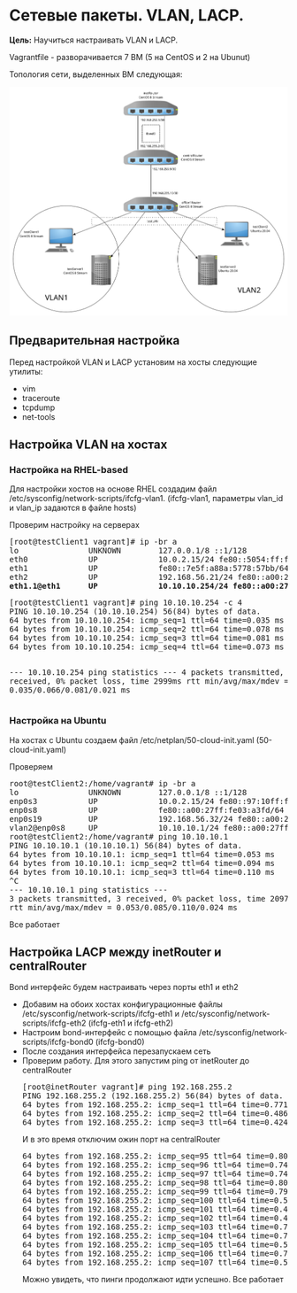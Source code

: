 <h1>Сетевые пакеты. VLAN, LACP.</h1>

<p><b>Цель:</b> Научиться настраивать VLAN и LACP.</p>

<p><a src='Vagrantfile'>Vagrantfile</a> - разворачивается 7 ВМ (5 на CentOS и 2 на Ubunut)</p>
<p>Топология сети, выделенных ВМ следующая:</p>

<img src='Picture/NetBond.png'>

<h2>Предварительная настройка</h2>

<p>Перед настройкой VLAN и LACP установим на хосты следующие утилиты:</p>
<ul>
    <li>vim</li>
    <li>traceroute</li>
    <li>tcpdump</li>
    <li>net-tools</li>
</ul>

<h2>Настройка VLAN на хостах</h2>

<h3>Настройка на RHEL-based</h3>

<p>Для настройки хостов на основе RHEL создадим файл /etc/sysconfig/network-scripts/ifcfg-vlan1. (<a src='provisioning/templates/ifcfg-vlan1.j2'>ifcfg-vlan1</a>, параметры vlan_id и vlan_ip задаются в файле <a src='provisioning/templates/hosts'>hosts</a>)</p>
<p>Проверим настройку на серверах</p>
<pre>[root@testClient1 vagrant]# ip -br a
lo               UNKNOWN        127.0.0.1/8 ::1/128 
eth0             UP             10.0.2.15/24 fe80::5054:ff:fe4d:77d3/64 
eth1             UP             fe80::7e5f:a88a:5778:57bb/64 
eth2             UP             192.168.56.21/24 fe80::a00:27ff:fefa:d69/64 
<b>eth1.1@eth1      UP             10.10.10.254/24 fe80::a00:27ff:fe4b:2c32/64 </b>
</pre>
<pre>[root@testClient1 vagrant]# ping 10.10.10.254 -c 4
PING 10.10.10.254 (10.10.10.254) 56(84) bytes of data.
64 bytes from 10.10.10.254: icmp_seq=1 ttl=64 time=0.035 ms
64 bytes from 10.10.10.254: icmp_seq=2 ttl=64 time=0.078 ms
64 bytes from 10.10.10.254: icmp_seq=3 ttl=64 time=0.081 ms
64 bytes from 10.10.10.254: icmp_seq=4 ttl=64 time=0.073 ms

--- 10.10.10.254 ping statistics ---
4 packets transmitted, 4 received, 0% packet loss, time 2999ms
rtt min/avg/max/mdev = 0.035/0.066/0.081/0.021 ms
</pre>

<h3>Настройка на Ubuntu</h3>

<p>На хостах с Ubuntu создаем файл /etc/netplan/50-cloud-init.yaml (<a src='provisioning/templates/50-cloud-init.yaml.j2'>50-cloud-init.yaml</a>)</p>

<p>Проверяем</p>
<pre>root@testClient2:/home/vagrant# ip -br a
lo               UNKNOWN        127.0.0.1/8 ::1/128 
enp0s3           UP             10.0.2.15/24 fe80::97:10ff:fe79:f0c1/64 
enp0s8           UP             fe80::a00:27ff:fe03:a3fd/64 
enp0s19          UP             192.168.56.32/24 fe80::a00:27ff:fe32:eb8f/64 
vlan2@enp0s8     UP             10.10.10.1/24 fe80::a00:27ff:fe03:a3fd/64 
root@testClient2:/home/vagrant# ping 10.10.10.1
PING 10.10.10.1 (10.10.10.1) 56(84) bytes of data.
64 bytes from 10.10.10.1: icmp_seq=1 ttl=64 time=0.053 ms
64 bytes from 10.10.10.1: icmp_seq=2 ttl=64 time=0.094 ms
64 bytes from 10.10.10.1: icmp_seq=3 ttl=64 time=0.110 ms
^C
--- 10.10.10.1 ping statistics ---
3 packets transmitted, 3 received, 0% packet loss, time 2097ms
rtt min/avg/max/mdev = 0.053/0.085/0.110/0.024 ms
</pre>
<p>Все работает</p>

<h2>Настройка LACP между inetRouter и centralRouter</h2>

<p>Bond интерфейс будем настраивать через порты eth1 и eth2</p>
<ul>
    <li>Добавим на обоих хостах конфигурационные файлы /etc/sysconfig/network-scripts/ifcfg-eth1 и /etc/sysconfig/network-scripts/ifcfg-eth2 (<a src='provisioning/templates/ifcfg-eth1'>ifcfg-eth1</a> и <a src='provisioning/templates/ifcfg-eth2'>ifcfg-eth2</a>) </li>
    <li>Настроим bond-интерфейс с помощью файла /etc/sysconfig/network-scripts/ifcfg-bond0 (<a src='provisioning/templates/ifcfg-bond0.j2'>ifcfg-bond0</a>)
    <li>После создания интерфейса перезапускаем сеть</li>
    <li>Проверим работу. Для этого запустим ping от inetRouter до centralRouter</li>
    <pre>[root@inetRouter vagrant]# ping 192.168.255.2
PING 192.168.255.2 (192.168.255.2) 56(84) bytes of data.
64 bytes from 192.168.255.2: icmp_seq=1 ttl=64 time=0.771 ms
64 bytes from 192.168.255.2: icmp_seq=2 ttl=64 time=0.486 ms
64 bytes from 192.168.255.2: icmp_seq=3 ttl=64 time=0.424 ms
</pre>
<p> И в это время отключим ожин порт на centralRouter</p>
<pre>64 bytes from 192.168.255.2: icmp_seq=95 ttl=64 time=0.803 ms
64 bytes from 192.168.255.2: icmp_seq=96 ttl=64 time=0.749 ms
64 bytes from 192.168.255.2: icmp_seq=97 ttl=64 time=0.747 ms
64 bytes from 192.168.255.2: icmp_seq=98 ttl=64 time=0.807 ms
64 bytes from 192.168.255.2: icmp_seq=99 ttl=64 time=0.794 ms
64 bytes from 192.168.255.2: icmp_seq=100 ttl=64 time=0.594 ms
64 bytes from 192.168.255.2: icmp_seq=101 ttl=64 time=0.459 ms
64 bytes from 192.168.255.2: icmp_seq=102 ttl=64 time=0.462 ms
64 bytes from 192.168.255.2: icmp_seq=103 ttl=64 time=0.752 ms
64 bytes from 192.168.255.2: icmp_seq=104 ttl=64 time=0.739 ms
64 bytes from 192.168.255.2: icmp_seq=105 ttl=64 time=0.585 ms
64 bytes from 192.168.255.2: icmp_seq=106 ttl=64 time=0.717 ms
64 bytes from 192.168.255.2: icmp_seq=107 ttl=64 time=0.570 ms
</pre>
<p>Можно увидеть, что пинги продолжают идти успешно. Все работает</p>
</ul>
